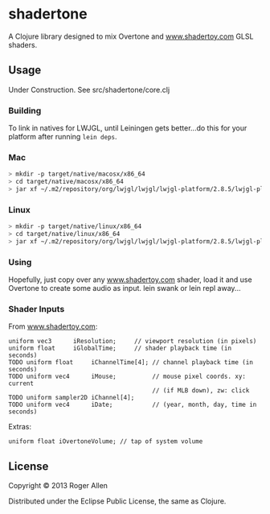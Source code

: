 # shadertone

A Clojure library designed to mix Overtone and www.shadertoy.com GLSL shaders.

## Usage

Under Construction.
See src/shadertone/core.clj 

### Building

To link in natives for LWJGL, until Leiningen gets better...do this
for your platform after running `lein deps`.

### Mac 
```bash
> mkdir -p target/native/macosx/x86_64
> cd target/native/macosx/x86_64
> jar xf ~/.m2/repository/org/lwjgl/lwjgl/lwjgl-platform/2.8.5/lwjgl-platform-2.8.5-natives-osx.jar
```

### Linux
```bash
> mkdir -p target/native/linux/x86_64
> cd target/native/linux/x86_64
> jar xf ~/.m2/repository/org/lwjgl/lwjgl/lwjgl-platform/2.8.5/lwjgl-platform-2.8.5-natives-linux.jar
```

### Using

Hopefully, just copy over any www.shadertoy.com shader, load it and use
Overtone to create some audio as input.  lein swank or lein repl away...

### Shader Inputs

From www.shadertoy.com:
```
uniform vec3      iResolution;     // viewport resolution (in pixels)
uniform float     iGlobalTime;     // shader playback time (in seconds)
TODO uniform float     iChannelTime[4]; // channel playback time (in seconds)
TODO uniform vec4      iMouse;          // mouse pixel coords. xy: current 
                                        // (if MLB down), zw: click
TODO uniform sampler2D iChannel[4];
TODO uniform vec4      iDate;           // (year, month, day, time in seconds)
```
Extras:
```
uniform float iOvertoneVolume; // tap of system volume
```

## License

Copyright © 2013 Roger Allen

Distributed under the Eclipse Public License, the same as Clojure.
